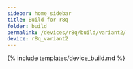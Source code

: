 ```yaml
---
sidebar: home_sidebar
title: Build for r8q
folder: build
permalink: /devices/r8q/build/variant2/
device: r8q_variant2
---
```

{% include templates/device_build.md %}
